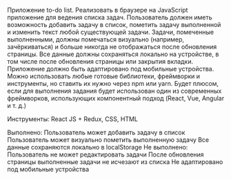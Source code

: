 Приложение to-do list. Реализовать в браузере на JavaScript приложение для ведения списка задач. Пользователь должен иметь возможность добавить задачу в список, пометить задачу выполненной и изменить текст любой существующей задачи. Задачи, помеченные выполненными, должны помечаться визуально (например, зачёркиваться) и больше никогда не отображаться после обновления страницы. Все данные должны сохраняться локально на устройстве, в том числе после обновления страницы или закрытия вкладки. Приложение должно быть адаптировано под мобильные устройства. Можно использовать любые готовые библиотеки, фреймворки и инструменты, но ставить их нужно через npm или yarn. Будет плюсом, если для выполнения задания будет использован один из современных фреймворков, использующих компонентный подход (React, Vue, Angular и т. д.)

Инструменты: React JS + Redux, CSS, HTML

Выполнено: 
    Пользователь может добавить задачу в список
    Пользователь может визуально пометить выполненную задачу
    Все данные сохраняются локально в localStorage
Не выполнено:
    Пользователь не может редактировать задачи
    После обновления страницы выполненные задачи не исчезают из списка
    Не адаптировано под мобильные устройства